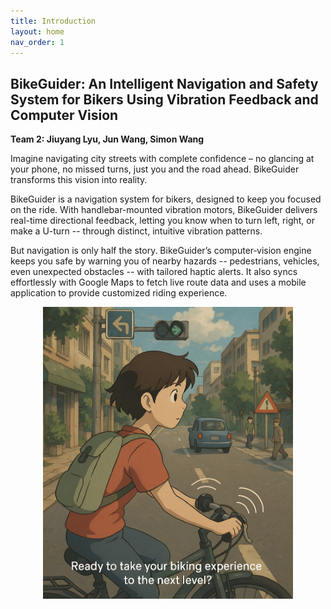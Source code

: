 ```yaml
---
title: Introduction
layout: home
nav_order: 1
---
```


## BikeGuider: An Intelligent Navigation and Safety System for Bikers Using Vibration Feedback and Computer Vision

**Team 2: Jiuyang Lyu, Jun Wang, Simon Wang**

Imagine navigating city streets with complete confidence – no glancing at your phone, no missed turns, just you and the road ahead. BikeGuider transforms this vision into reality.

BikeGuider is a navigation system for bikers, designed to keep you focused on the ride. With handlebar-mounted vibration motors, BikeGuider delivers real-time directional feedback, letting you know when to turn left, right, or make a U-turn -- through distinct, intuitive vibration patterns.

But navigation is only half the story. BikeGuider’s computer‑vision engine keeps you safe by warning you of nearby hazards -- pedestrians, vehicles, even unexpected obstacles -- with tailored haptic alerts. It also syncs effortlessly with Google Maps to fetch live route data and uses a mobile application to provide customized riding experience.

<div style="text-align: center;">
  <img src="Images/poster.png" alt="BikeGuider Poster" width="400">
</div>
